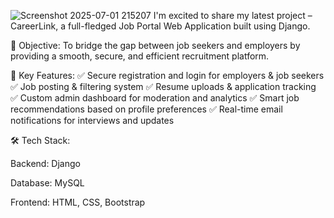 ![Screenshot 2025-07-01 215207](https://github.com/user-attachments/assets/477cce60-1a44-4be8-a6ee-537c9461a863)
I'm excited to share my latest project – CareerLink, a full-fledged Job Portal Web Application built using Django.

🎯 Objective: To bridge the gap between job seekers and employers by providing a smooth, secure, and efficient recruitment platform.

🔧 Key Features:
✅ Secure registration and login for employers & job seekers
✅ Job posting & filtering system
✅ Resume uploads & application tracking
✅ Custom admin dashboard for moderation and analytics
✅ Smart job recommendations based on profile preferences
✅ Real-time email notifications for interviews and updates

🛠️ Tech Stack:

Backend: Django

Database: MySQL

Frontend: HTML, CSS, Bootstrap
